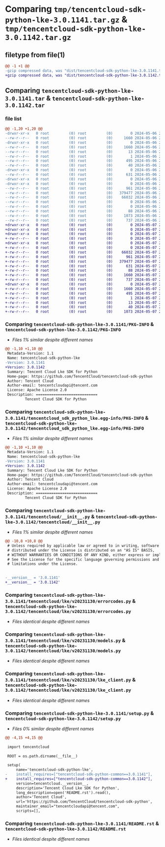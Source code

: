 # Comparing `tmp/tencentcloud-sdk-python-lke-3.0.1141.tar.gz` & `tmp/tencentcloud-sdk-python-lke-3.0.1142.tar.gz`

## filetype from file(1)

```diff
@@ -1 +1 @@
-gzip compressed data, was "dist/tencentcloud-sdk-python-lke-3.0.1141.tar", last modified: Mon May  6 21:03:37 2024, max compression
+gzip compressed data, was "dist/tencentcloud-sdk-python-lke-3.0.1142.tar", last modified: Tue May  7 21:21:11 2024, max compression
```

## Comparing `tencentcloud-sdk-python-lke-3.0.1141.tar` & `tencentcloud-sdk-python-lke-3.0.1142.tar`

### file list

```diff
@@ -1,20 +1,20 @@
-drwxr-xr-x   0 root         (0) root         (0)        0 2024-05-06 21:03:37.000000 tencentcloud-sdk-python-lke-3.0.1141/
--rw-r--r--   0 root         (0) root         (0)     1660 2024-05-06 21:03:37.000000 tencentcloud-sdk-python-lke-3.0.1141/PKG-INFO
-drwxr-xr-x   0 root         (0) root         (0)        0 2024-05-06 21:03:37.000000 tencentcloud-sdk-python-lke-3.0.1141/tencentcloud_sdk_python_lke.egg-info/
--rw-r--r--   0 root         (0) root         (0)     1660 2024-05-06 21:03:37.000000 tencentcloud-sdk-python-lke-3.0.1141/tencentcloud_sdk_python_lke.egg-info/PKG-INFO
--rw-r--r--   0 root         (0) root         (0)       13 2024-05-06 21:03:37.000000 tencentcloud-sdk-python-lke-3.0.1141/tencentcloud_sdk_python_lke.egg-info/top_level.txt
--rw-r--r--   0 root         (0) root         (0)        1 2024-05-06 21:03:37.000000 tencentcloud-sdk-python-lke-3.0.1141/tencentcloud_sdk_python_lke.egg-info/dependency_links.txt
--rw-r--r--   0 root         (0) root         (0)      495 2024-05-06 21:03:37.000000 tencentcloud-sdk-python-lke-3.0.1141/tencentcloud_sdk_python_lke.egg-info/SOURCES.txt
--rw-r--r--   0 root         (0) root         (0)       40 2024-05-06 21:03:37.000000 tencentcloud-sdk-python-lke-3.0.1141/tencentcloud_sdk_python_lke.egg-info/requires.txt
-drwxr-xr-x   0 root         (0) root         (0)        0 2024-05-06 21:03:37.000000 tencentcloud-sdk-python-lke-3.0.1141/tencentcloud/
--rw-r--r--   0 root         (0) root         (0)      631 2024-05-06 21:03:37.000000 tencentcloud-sdk-python-lke-3.0.1141/tencentcloud/__init__.py
-drwxr-xr-x   0 root         (0) root         (0)        0 2024-05-06 21:03:37.000000 tencentcloud-sdk-python-lke-3.0.1141/tencentcloud/lke/
-drwxr-xr-x   0 root         (0) root         (0)        0 2024-05-06 21:03:37.000000 tencentcloud-sdk-python-lke-3.0.1141/tencentcloud/lke/v20231130/
--rw-r--r--   0 root         (0) root         (0)      961 2024-05-06 21:03:37.000000 tencentcloud-sdk-python-lke-3.0.1141/tencentcloud/lke/v20231130/errorcodes.py
--rw-r--r--   0 root         (0) root         (0)   379477 2024-05-06 21:03:37.000000 tencentcloud-sdk-python-lke-3.0.1141/tencentcloud/lke/v20231130/models.py
--rw-r--r--   0 root         (0) root         (0)    66032 2024-05-06 21:03:37.000000 tencentcloud-sdk-python-lke-3.0.1141/tencentcloud/lke/v20231130/lke_client.py
--rw-r--r--   0 root         (0) root         (0)        0 2024-05-06 21:03:37.000000 tencentcloud-sdk-python-lke-3.0.1141/tencentcloud/lke/v20231130/__init__.py
--rw-r--r--   0 root         (0) root         (0)        0 2024-05-06 21:03:37.000000 tencentcloud-sdk-python-lke-3.0.1141/tencentcloud/lke/__init__.py
--rw-r--r--   0 root         (0) root         (0)       88 2024-05-06 21:03:37.000000 tencentcloud-sdk-python-lke-3.0.1141/setup.cfg
--rw-r--r--   0 root         (0) root         (0)     1073 2024-05-06 21:03:37.000000 tencentcloud-sdk-python-lke-3.0.1141/setup.py
--rw-r--r--   0 root         (0) root         (0)      737 2024-05-06 21:03:37.000000 tencentcloud-sdk-python-lke-3.0.1141/README.rst
+drwxr-xr-x   0 root         (0) root         (0)        0 2024-05-07 21:21:11.000000 tencentcloud-sdk-python-lke-3.0.1142/
+drwxr-xr-x   0 root         (0) root         (0)        0 2024-05-07 21:21:11.000000 tencentcloud-sdk-python-lke-3.0.1142/tencentcloud/
+drwxr-xr-x   0 root         (0) root         (0)        0 2024-05-07 21:21:11.000000 tencentcloud-sdk-python-lke-3.0.1142/tencentcloud/lke/
+-rw-r--r--   0 root         (0) root         (0)        0 2024-05-07 21:21:11.000000 tencentcloud-sdk-python-lke-3.0.1142/tencentcloud/lke/__init__.py
+drwxr-xr-x   0 root         (0) root         (0)        0 2024-05-07 21:21:11.000000 tencentcloud-sdk-python-lke-3.0.1142/tencentcloud/lke/v20231130/
+-rw-r--r--   0 root         (0) root         (0)        0 2024-05-07 21:21:11.000000 tencentcloud-sdk-python-lke-3.0.1142/tencentcloud/lke/v20231130/__init__.py
+-rw-r--r--   0 root         (0) root         (0)    66032 2024-05-07 21:21:11.000000 tencentcloud-sdk-python-lke-3.0.1142/tencentcloud/lke/v20231130/lke_client.py
+-rw-r--r--   0 root         (0) root         (0)      961 2024-05-07 21:21:11.000000 tencentcloud-sdk-python-lke-3.0.1142/tencentcloud/lke/v20231130/errorcodes.py
+-rw-r--r--   0 root         (0) root         (0)   379477 2024-05-07 21:21:11.000000 tencentcloud-sdk-python-lke-3.0.1142/tencentcloud/lke/v20231130/models.py
+-rw-r--r--   0 root         (0) root         (0)      631 2024-05-07 21:21:11.000000 tencentcloud-sdk-python-lke-3.0.1142/tencentcloud/__init__.py
+-rw-r--r--   0 root         (0) root         (0)       88 2024-05-07 21:21:11.000000 tencentcloud-sdk-python-lke-3.0.1142/setup.cfg
+-rw-r--r--   0 root         (0) root         (0)     1660 2024-05-07 21:21:11.000000 tencentcloud-sdk-python-lke-3.0.1142/PKG-INFO
+-rw-r--r--   0 root         (0) root         (0)      737 2024-05-07 21:21:11.000000 tencentcloud-sdk-python-lke-3.0.1142/README.rst
+drwxr-xr-x   0 root         (0) root         (0)        0 2024-05-07 21:21:11.000000 tencentcloud-sdk-python-lke-3.0.1142/tencentcloud_sdk_python_lke.egg-info/
+-rw-r--r--   0 root         (0) root         (0)     1660 2024-05-07 21:21:11.000000 tencentcloud-sdk-python-lke-3.0.1142/tencentcloud_sdk_python_lke.egg-info/PKG-INFO
+-rw-r--r--   0 root         (0) root         (0)      495 2024-05-07 21:21:11.000000 tencentcloud-sdk-python-lke-3.0.1142/tencentcloud_sdk_python_lke.egg-info/SOURCES.txt
+-rw-r--r--   0 root         (0) root         (0)        1 2024-05-07 21:21:11.000000 tencentcloud-sdk-python-lke-3.0.1142/tencentcloud_sdk_python_lke.egg-info/dependency_links.txt
+-rw-r--r--   0 root         (0) root         (0)       13 2024-05-07 21:21:11.000000 tencentcloud-sdk-python-lke-3.0.1142/tencentcloud_sdk_python_lke.egg-info/top_level.txt
+-rw-r--r--   0 root         (0) root         (0)       40 2024-05-07 21:21:11.000000 tencentcloud-sdk-python-lke-3.0.1142/tencentcloud_sdk_python_lke.egg-info/requires.txt
+-rw-r--r--   0 root         (0) root         (0)     1073 2024-05-07 21:21:11.000000 tencentcloud-sdk-python-lke-3.0.1142/setup.py
```

### Comparing `tencentcloud-sdk-python-lke-3.0.1141/PKG-INFO` & `tencentcloud-sdk-python-lke-3.0.1142/PKG-INFO`

 * *Files 1% similar despite different names*

```diff
@@ -1,10 +1,10 @@
 Metadata-Version: 1.1
 Name: tencentcloud-sdk-python-lke
-Version: 3.0.1141
+Version: 3.0.1142
 Summary: Tencent Cloud Lke SDK for Python
 Home-page: https://github.com/TencentCloud/tencentcloud-sdk-python
 Author: Tencent Cloud
 Author-email: tencentcloudapi@tencent.com
 License: Apache License 2.0
 Description: ============================
         Tencent Cloud SDK for Python
```

### Comparing `tencentcloud-sdk-python-lke-3.0.1141/tencentcloud_sdk_python_lke.egg-info/PKG-INFO` & `tencentcloud-sdk-python-lke-3.0.1142/tencentcloud_sdk_python_lke.egg-info/PKG-INFO`

 * *Files 1% similar despite different names*

```diff
@@ -1,10 +1,10 @@
 Metadata-Version: 1.1
 Name: tencentcloud-sdk-python-lke
-Version: 3.0.1141
+Version: 3.0.1142
 Summary: Tencent Cloud Lke SDK for Python
 Home-page: https://github.com/TencentCloud/tencentcloud-sdk-python
 Author: Tencent Cloud
 Author-email: tencentcloudapi@tencent.com
 License: Apache License 2.0
 Description: ============================
         Tencent Cloud SDK for Python
```

### Comparing `tencentcloud-sdk-python-lke-3.0.1141/tencentcloud/__init__.py` & `tencentcloud-sdk-python-lke-3.0.1142/tencentcloud/__init__.py`

 * *Files 1% similar despite different names*

```diff
@@ -10,8 +10,8 @@
 # Unless required by applicable law or agreed to in writing, software
 # distributed under the License is distributed on an "AS IS" BASIS,
 # WITHOUT WARRANTIES OR CONDITIONS OF ANY KIND, either express or implied.
 # See the License for the specific language governing permissions and
 # limitations under the License.
 
 
-__version__ = '3.0.1141'
+__version__ = '3.0.1142'
```

### Comparing `tencentcloud-sdk-python-lke-3.0.1141/tencentcloud/lke/v20231130/errorcodes.py` & `tencentcloud-sdk-python-lke-3.0.1142/tencentcloud/lke/v20231130/errorcodes.py`

 * *Files identical despite different names*

### Comparing `tencentcloud-sdk-python-lke-3.0.1141/tencentcloud/lke/v20231130/models.py` & `tencentcloud-sdk-python-lke-3.0.1142/tencentcloud/lke/v20231130/models.py`

 * *Files identical despite different names*

### Comparing `tencentcloud-sdk-python-lke-3.0.1141/tencentcloud/lke/v20231130/lke_client.py` & `tencentcloud-sdk-python-lke-3.0.1142/tencentcloud/lke/v20231130/lke_client.py`

 * *Files identical despite different names*

### Comparing `tencentcloud-sdk-python-lke-3.0.1141/setup.py` & `tencentcloud-sdk-python-lke-3.0.1142/setup.py`

 * *Files 0% similar despite different names*

```diff
@@ -4,15 +4,15 @@
 
 import tencentcloud
 
 ROOT = os.path.dirname(__file__)
 
 setup(
     name='tencentcloud-sdk-python-lke',
-    install_requires=["tencentcloud-sdk-python-common==3.0.1141"],
+    install_requires=["tencentcloud-sdk-python-common==3.0.1142"],
     version=tencentcloud.__version__,
     description='Tencent Cloud Lke SDK for Python',
     long_description=open('README.rst').read(),
     author='Tencent Cloud',
     url='https://github.com/TencentCloud/tencentcloud-sdk-python',
     maintainer_email="tencentcloudapi@tencent.com",
     scripts=[],
```

### Comparing `tencentcloud-sdk-python-lke-3.0.1141/README.rst` & `tencentcloud-sdk-python-lke-3.0.1142/README.rst`

 * *Files identical despite different names*

